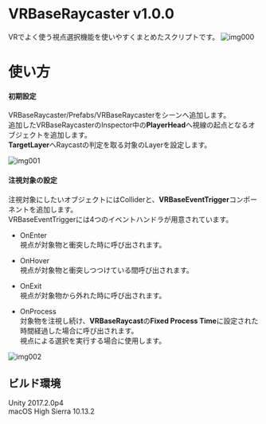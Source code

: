 # VRBaseRaycaster v1.0.0
VRでよく使う視点選択機能を使いやすくまとめたスクリプトです。
![img000](https://i.imgur.com/cfqQ6iL.gif)<br>

# 使い方
#### 初期設定
VRBaseRaycaster/Prefabs/VRBaseRaycasterをシーンへ追加します。<br>
追加したVRBaseRaycasterのInspector中の**PlayerHead**へ視線の起点となるオブジェクトを追加します。<br>
**TargetLayer**へRaycastの判定を取る対象のLayerを設定します。<br>

![img001](https://i.imgur.com/MIwTdTj.png)<br>

#### 注視対象の設定<br>
注視対象にしたいオブジェクトにはColliderと、**VRBaseEventTrigger**コンポーネントを追加します。<br>
VRBaseEventTriggerには4つのイベントハンドラが用意されています。<br>
- OnEnter<br>
視点が対象物と衝突した時に呼び出されます。<br>

- OnHover<br>
視点が対象物と衝突しつつけている間呼び出されます。<br>

- OnExit<br>
視点が対象物から外れた時に呼び出されます。<br>

- OnProcess<br>
対象物を注視し続け、**VRBaseRaycast**の**Fixed Process Time**に設定された時間経過した場合に呼び出されます。<br>
視点による選択を実行する場合に使用します。<br>

![img002](https://i.imgur.com/rNcXiKS.png)<br>

## ビルド環境<br>
Unity 2017.2.0p4<br>
macOS High Sierra 10.13.2

